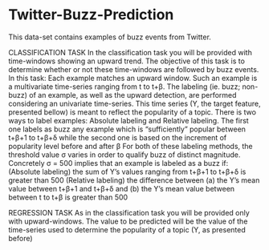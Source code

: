 # Twitter-Buzz-Prediction

This data-set contains examples of buzz events from Twitter.

CLASSIFICATION TASK
In the classification task you will be provided with time-windows showing an upward trend. The objective of this task is to determine whether or not these time-windows are followed by buzz events. 
In this task:
Each example matches an upward window. Such an example is a multivariate time-series ranging from t to t+β.
 The labeling (ie. buzz; non-buzz) of an example, as well as the upward detection, are performed considering an univariate time-series. This time series (Y, the target feature, presented bellow) is meant to reflect the popularity of a topic.
 There is two ways to label examples: Absolute labeling and Relative labeling. The first one labels as buzz any example which is “sufficiently” popular between t+β+1 to t+β+δ while the second one is based on the increment of popularity level before and after β
 For both of these labeling methods, the threshold value σ varies in order to qualify buzz of distinct magnitude. Concretely σ = 500 implies that an example is labeled as a buzz if:
(Absolute labeling) the sum of Y’s values ranging from t+β+1 to t+β+δ is greater than 500
(Relative labeling) the difference between (a) the Y’s mean value between t+β+1 and t+β+δ and (b) the Y’s mean value between between t to t+β is greater than 500


REGRESSION TASK
As in the classification task you will be provided only with upward-windows. The value to be predicted will be the value of the time-series used to determine the popularity of a topic (Y, as presented before)



